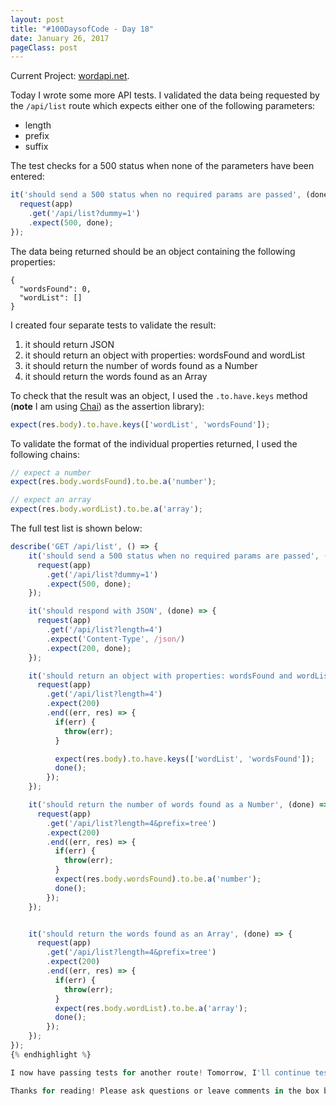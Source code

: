 ```yaml
---
layout: post
title: "#100DaysofCode - Day 18"
date: January 26, 2017
pageClass: post
---
```


Current Project: [wordapi.net](https://github.com/lyndseybrowning/wordapi.net).

Today I wrote some more API tests. I validated the data being requested by the ```/api/list``` route which expects either one of the following parameters:

- length
- prefix
- suffix

The test checks for a 500 status when none of the parameters have been entered:

```javascript
it('should send a 500 status when no required params are passed', (done) => {
  request(app)
    .get('/api/list?dummy=1')
    .expect(500, done);
});
```

The data being returned should be an object containing the following properties:

```
{
  "wordsFound": 0,
  "wordList": []
}
```

I created four separate tests to validate the result:

1. it should return JSON
2. it should return an object with properties: wordsFound and wordList
3. it should return the number of words found as a Number
4. it should return the words found as an Array

To check that the result was an object, I used the ```.to.have.keys``` method (**note** I am using [Chai](http://chaijs.com/api/bdd/)) as the assertion library):

```javascript
expect(res.body).to.have.keys(['wordList', 'wordsFound']);
```

To validate the format of the individual properties returned, I used the following chains:

```javascript
// expect a number
expect(res.body.wordsFound).to.be.a('number');

// expect an array
expect(res.body.wordList).to.be.a('array');
```

The full test list is shown below:
```javascript
describe('GET /api/list', () => {
    it('should send a 500 status when no required params are passed', (done) => {
      request(app)
        .get('/api/list?dummy=1')
        .expect(500, done);
    });

    it('should respond with JSON', (done) => {
      request(app)
        .get('/api/list?length=4')
        .expect('Content-Type', /json/)
        .expect(200, done);
    });

    it('should return an object with properties: wordsFound and wordList', (done) => {
      request(app)
        .get('/api/list?length=4')
        .expect(200)
        .end((err, res) => {
          if(err) {
            throw(err);
          }

          expect(res.body).to.have.keys(['wordList', 'wordsFound']);
          done();
        });
    });

    it('should return the number of words found as a Number', (done) => {
      request(app)
        .get('/api/list?length=4&prefix=tree')
        .expect(200)
        .end((err, res) => {
          if(err) {
            throw(err);
          }
          expect(res.body.wordsFound).to.be.a('number');
          done();
        });
    });


    it('should return the words found as an Array', (done) => {
      request(app)
        .get('/api/list?length=4&prefix=tree')
        .expect(200)
        .end((err, res) => {
          if(err) {
            throw(err);
          }
          expect(res.body.wordList).to.be.a('array');
          done();
        });
    });
});
{% endhighlight %}

I now have passing tests for another route! Tomorrow, I'll continue testing my app and will start learning more about unit testing.

Thanks for reading! Please ask questions or leave comments in the box below, and if you'd like to follow the project, please click on this link: [https://github.com/lyndseybrowning/wordapi.net](https://github.com/lyndseybrowning/wordapi.net).
